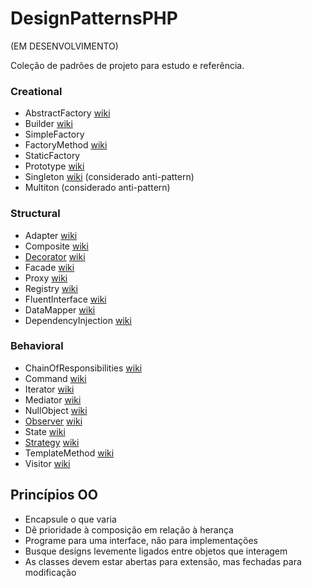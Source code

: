 DesignPatternsPHP
=================

(EM DESENVOLVIMENTO)

Coleção de padrões de projeto para estudo e referência.

### Creational

* AbstractFactory [wiki](http://pt.wikipedia.org/wiki/Abstract_Factory)
* Builder [wiki](http://pt.wikipedia.org/wiki/Builder)
* SimpleFactory
* FactoryMethod [wiki](http://pt.wikipedia.org/wiki/Factory_Method)
* StaticFactory
* Prototype [wiki](http://pt.wikipedia.org/wiki/Prototype)
* Singleton [wiki](http://pt.wikipedia.org/wiki/Singleton) (considerado anti-pattern)
* Multiton (considerado anti-pattern)

### Structural

* Adapter [wiki](http://pt.wikipedia.org/wiki/Adapter)
* Composite [wiki](http://pt.wikipedia.org/wiki/Composite)
* [Decorator](Decorator) [wiki](http://pt.wikipedia.org/wiki/Decorator)
* Facade [wiki](http://pt.wikipedia.org/wiki/Fa%C3%A7ade)
* Proxy [wiki](http://pt.wikipedia.org/wiki/Proxy_(padr%C3%B5es_de_projeto))
* Registry [wiki](http://en.wikipedia.org/wiki/Service_locator_pattern)
* FluentInterface [wiki](http://en.wikipedia.org/wiki/Fluent_interface)
* DataMapper [wiki](http://en.wikipedia.org/wiki/Data_mapper_pattern)
* DependencyInjection [wiki](http://pt.wikipedia.org/wiki/Inje%C3%A7%C3%A3o_de_depend%C3%AAncia)

### Behavioral

* ChainOfResponsibilities [wiki](http://pt.wikipedia.org/wiki/Chain_of_Responsibility)
* Command [wiki](http://pt.wikipedia.org/wiki/Command)
* Iterator [wiki](http://en.wikipedia.org/wiki/Iterator_pattern)
* Mediator [wiki](http://pt.wikipedia.org/wiki/Mediator)
* NullObject [wiki](http://en.wikipedia.org/wiki/Null_Object_pattern)
* [Observer](Observer) [wiki](http://pt.wikipedia.org/wiki/Observer)
* State [wiki](http://pt.wikipedia.org/wiki/State)
* [Strategy](Strategy) [wiki](http://pt.wikipedia.org/wiki/Strategy)
* TemplateMethod [wiki](http://pt.wikipedia.org/wiki/Template_Method)
* Visitor [wiki](http://pt.wikipedia.org/wiki/Visitor_Pattern)


Princípios OO
-------------
- Encapsule o que varia
- Dê prioridade à composição em relação à herança
- Programe para uma interface, não para implementações
- Busque designs levemente ligados entre objetos que interagem
- As classes devem estar abertas para extensão, mas fechadas para modificação